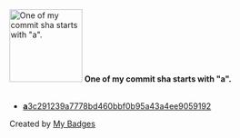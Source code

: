 <img src="https://my-badges.github.io/my-badges/a-commit.png" alt="One of my commit sha starts with &quot;a&quot;." title="One of my commit sha starts with &quot;a&quot;." width="128">
<strong>One of my commit sha starts with &quot;a&quot;.</strong>
<br><br>

- <a href="https://github.com/adib-yg/web/commit/a3c291239a7778bd460bbf0b95a43a4ee9059192"><strong>a</strong>3c291239a7778bd460bbf0b95a43a4ee9059192</a>


Created by <a href="https://github.com/my-badges/my-badges">My Badges</a>